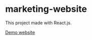 
# marketing-website

This project made with React.js.

[Demo website](https://marketing-website-zeta.vercel.app/)
